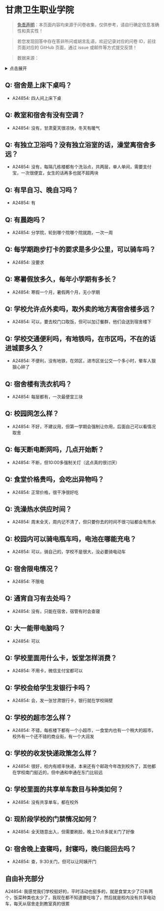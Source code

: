 # 甘肃卫生职业学院

> [免责声明](https://colleges.chat/#_3)：本页面内容均来源于问卷收集，仅供参考，请自行确定信息准确性和真实性！

> 若您发现回答中存在答非所问或胡言乱语，欢迎记录对应的问卷 ID，前往页面对应的 GitHub 页面，通过 issue 或邮件等方式提交反馈！

> 数据来源：

<details><summary>点击展开</summary>
<ul>
<li>A24854: 匿名 (2024 年 06 月)</li>
</ul>
</details>

## Q: 宿舍是上床下桌吗？

- A24854: 四人间上床下桌

## Q: 教室和宿舍有没有空调？

- A24854: 没有，甘肃夏天很凉快，冬天有暖气

## Q: 有独立卫浴吗？没有独立浴室的话，澡堂离宿舍多远？

- A24854: 没有，每隔几栋楼都有个洗浴点，共两层，单人单间，需要支付宝，一次很便宜，女生的话再多也就不超两块

## Q: 有早自习、晚自习吗？

- A24854: 有

## Q: 有晨跑吗？

- A24854: 分学院，轮到哪个院哪个院就跑，一次一周

## Q: 每学期跑步打卡的要求是多少公里，可以骑车吗？

- A24854: 没要求

## Q: 寒暑假放多久，每年小学期有多长？

- A24854: 寒假一个月，暑假两个月，无小学期

## Q: 学校允许点外卖吗，取外卖的地方离宿舍楼多远？

- A24854: 可以，要去校门口取饭，但可以加订餐群，他们会送到宿舍楼下

## Q: 学校交通便利吗，有地铁吗，在市区吗，不在的话进城要多久？

- A24854: 不便利，没有地铁，在郊区，进市区坐公交一个多小时，晕车人狠狠心碎了

## Q: 宿舍楼有洗衣机吗？

- A24854: 每层都有，一次最便宜三块

## Q: 校园网怎么样？

- A24854: 不好，不建议用，但第一学期会强制让你用，后面自己可以看情况取舍

## Q: 每天断电断网吗，几点开始断？

- A24854: 不断，但10:00多强制关灯（这点真的很讨厌）

## Q: 食堂价格贵吗，会吃出异物吗？

- A24854: 正常价格，很干净很好吃

## Q: 洗澡热水供应时间？

- A24854: 周末全天，周内记不清了，但只要你去的时间不很刁钻都会有热水

## Q: 校园内可以骑电瓶车吗，电池在哪能充电？

- A24854: 可以，骑自己的，学校不是很大，没必要骑电动车

## Q: 宿舍限电情况？

- A24854: 不限电

## Q: 通宵自习有去处吗？

- A24854: 没有，只能在宿舍，宿管有时会查寝

## Q: 大一能带电脑吗？

- A24854: 可以

## Q: 学校里面用什么卡，饭堂怎样消费？

- A24854: 不用卡，微信支付宝都可以

## Q: 学校会给学生发银行卡吗？

- A24854: 会，发一张甘肃银行卡，银行就在学校隔壁

## Q: 学校的超市怎么样？

- A24854: 不错，每栋楼下都有一个小超市，一食堂内也有一个稍大的超市，校外有一个还不错的商业街，有一个大润发

## Q: 学校的收发快递政策怎么样？

- A24854: 很好，校内有顺丰快递，本来还有个邮政今年改到校外了，其他都在学校南门挺近的，但中通和申通在东门比较远

## Q: 学校里面的共享单车数目与种类如何？

- A24854: 没有共享单车，都在校外

## Q: 现阶段学校的门禁情况如何？

- A24854: 全天随意出入，但需要刷脸，晚上10点多就关门了好像

## Q: 宿舍晚上查寝吗，封寝吗，晚归能回去吗？

- A24854: 查，9:30关门，但可以让阿姨开门

## 自由补充部分

A24854: 我感觉我们学校挺好的，平时活动也挺多的，就是食堂太少了只有两个，饭菜种类也太少了，我现在都不知道要吃啥了，然后就是校内没有共享电动车，每天从宿舍走到教室真的很累